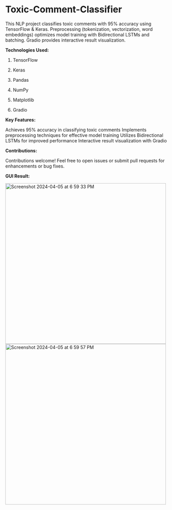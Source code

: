 # Toxic-Comment-Classifier
This NLP project classifies toxic comments with 95% accuracy using TensorFlow &amp; Keras. Preprocessing (tokenization, vectorization, word embeddings) optimizes model training with Bidirectional LSTMs and batching. Gradio provides interactive result visualization.

**Technologies Used:**

1) TensorFlow
   
2) Keras
   
3) Pandas
   
4) NumPy
   
5) Matplotlib
   
6) Gradio

**Key Features:**

Achieves 95% accuracy in classifying toxic comments
Implements preprocessing techniques for effective model training
Utilizes Bidirectional LSTMs for improved performance
Interactive result visualization with Gradio

**Contributions:**

Contributions welcome! Feel free to open issues or submit pull requests for enhancements or bug fixes.

**GUI Result:**

<img width="500" alt="Screenshot 2024-04-05 at 6 59 33 PM" src="https://github.com/arjunk3x/Toxic-Comment-Classifier/assets/147756161/091e7b34-0210-4d48-af83-daba8f58381c">

<img width="500" alt="Screenshot 2024-04-05 at 6 59 57 PM" src="https://github.com/arjunk3x/Toxic-Comment-Classifier/assets/147756161/441c195e-4aef-44d6-8f12-86ad46d3f009">



